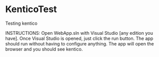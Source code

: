 # KenticoTest
Testing kentico

INSTRUCTIONS: 
Open WebApp.sln with Visual Studio [any edition you have]. Once Visual Studio is opened, just click the run button. The app should run without having to configure anything. The app will open the browser and you should see kentico. 
